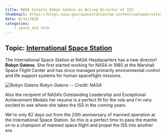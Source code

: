 ```yaml
---
title: NASA Selects Robyn Gatens as Acting Director of ISS
thumbnail: https://blogs.nasa.gov/spacestation/wp-content/uploads/sites/240/2020/08/blog_iss063e076166.jpg
date: 8/31/2020
categories:
    - space_and_tech
---
```

## Topic: [International Space Station](https://www.nasa.gov/mission_pages/station/main/index.html)

The International Space Station at NASA Headquarters has a new director! **Robyn Gatens**.  She first started working for NASA in 1985 at the Marshall Space Flight Center and has since managed primarily environmental control and life support systems for human spaceflight missions.

![Robyn Gatens](https://www.nasa.gov/sites/default/files/thumbnails/image/robyn-gatens-head-shot-new.jpg)
*Robyn Gatens -- Credit: NASA*

Also the recipient of NASA’s Outstanding Leadership and Exceptional Achievement Medals her resume is a perfect fit for the role and I'm very excited to see where she takes the ISS in the coming years.

We're only 62 days out from the 20th anniversary of manned operation at the International Space Station.  So this is a perfect time to pass the mantle on to a champion of manned space flight and propel the ISS into another era.
